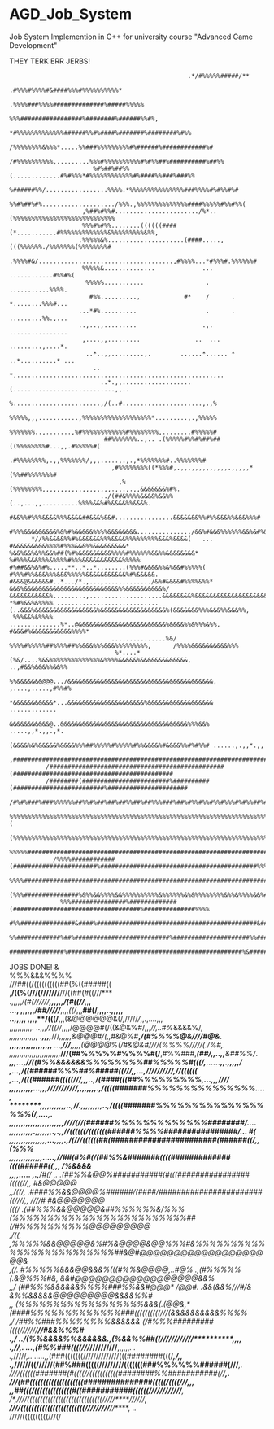 # AGD_Job_System
Job System Implemention in C++ for university course "Advanced Game Development"


THEY TERK ERR JERBS!

                                                                                                                        
                                                                                                                        
                                                     .*/#%%%%%#####/**                                                  
                                              .#%%%#%%%%#&####%%%#%%%%%%%%%%*                                           
                                           .%%%%###%%%%##############%#####%%%%%                                        
                                          %%%#################%########%######%%#%,                                     
                                  *#%%%%%%%%%%%%%######%%#%####%#######%########%#%%                                    
                              /%%%%%%%%&%%%*.....%%###%%%%%%%%%#%######%############%#                                  
                            /#%%%%%%%%%%,.........%%%#%%%%%%%%%%#%#%%##%##########%##%%                                 
                           %#%##%##%%(.............#%#%%%*#%%%%%%%%%%%%#%####%%###%###%%                                
                          %######%%/.................%%%%.*%%%%%%%%%%%%%%%###%%%%#%#%%#%#                               
                         %%#%##%#%..................../%%%.,%%%%%%%%%%%%%%####%%%%%#%%#%%(                              
                        ,%##%#%%#......................./%*..(%%%%%%%%%%%%%%%%%%%%%%%%%%%%                              
                        %%%#%#%%........((((((####(*...........#%%%%%%%%%%%%%&%%%%%%%%%&%%,                             
                       .%%%%%&%.....................(####.....,(((%%%%%%./%%%%%%%(%%%%%%%%#                             
                       .%%%%#&/.....................................,#%%%%...*#%%%#.%%%%%%#                             
                        %%%%%&..............             ...             ............#%%#%(                             
                         %%%%%...........                 .                ...........%%%%.                             
                          #%%..........,            #*    /      .           *........%%%#...                           
                       ...*#%..........                   .      .            .........%%.,...                          
                       ..,..,,.........                  .,.                  ................                          
                        ,....,,.........               ..  ...               .........,....*.                           
                         ..*..,,.........,.        ..,...*...... *        ..*..........* ...                            
                           .. *,......................................................,..                               
                             ..*.,,...................(............................,,..                                 
                              %........................,/(..#......................,.,%                                 
                              %%%%%,,,...........,%%%%%%%%%%%%%%%%%%%*.........,.,%%%%%                                 
                              %%%%%%%..,.......,%#%%%%%%%%%%%%#%%%%%%%%,........#%%%%%#                                 
                              ##%%%%%%%..,.. .(%%%%%#%%#%##%##((%%%%%%%%#...,,.#%%%%%#(                                 
                               .#%%%%%%%%,.,,%%%%%%%/,,,.....,.,.,*%%%%%%%#..%%%%%%%#                                   
                                ,#%%%%%%%%((*%%%#,.,,,,,,,,,,,,,.,,,,,*(%%##%%%%%%%#                                    
                                  ,%(%%%%%%%%,,,,,,,,,,,,,,,,,,,.,,.,.,,&&&&&&&%#%.                                     
                             ../(##&%%%%&&&&%&&%%(..,...,,..........%%%%&&%#%&&&&%%&&&%.                                
                       #&&%%#%%%&&&&%%%&&&&##&&&%&&#................&&&&&&&%%#%%&&&%%&&&%%%#                            
                 #%%%&&&&&&&&&%&%#%&&&&&%%%%&&&&&&&&.............../&&%#&&&%%%%%%&&%&#%&&&###%&                         
          *//%%&&&&%%#%&&&&&&%%%&&&&%%%%%%%%%&&&%&&&&(   ...      #&&&&&&&&&%%%%#%%%&&&%%&&&&&&&&&*                     
    %&&%&&%&%%&&%##(%#%&&&&&&&&&%%%%#%%%%%%&&%%&&&&&&&&*         %#%%%&&&%%%&%%%%#%%%&&&&&&&&&&&%%%%%                   
    #%##&&%&%#%....,**.,*,,*.,......(%%%#&&&&%%&%&&#%%%%%(     #%%%#%%&&&%%%&&&%%%%%&&&&&&&&&&&%#%&&&&&.                
    #&&&@&&&&&&#..*.../*.,...,............./&%#&&&&#%%%%&%%*  &&&%&&&&&&&&&&&&&&&&&&&&&&&&&&%%&&&&&&&&&&%/              
    &&&&&&&&&&&%.........,....................&&&&&&&&%&&&&&&&&&&&&&&&&&&&&&&&&&&&&&&&%%#%%&&&&&&&&&%%%%%#%/            
    *%#%&&%&%%%% ............................(..&&&%&&&&&&&&&&&&&&&&&%&&&&&&&&&&&&&&&&&&%(&&&&&&&%%%&&&%%&&&%%,         
     %%%&&%&%%%%                ..............%*..@&&&&&&&&&&&&&&&&&&&&&&&&%&&&&%%&%%%&%%,   #&&&#%&&&&&&&&&&&%%%%*     
                                ...............%&/ %%%%#%%%%%##%%%%##%%&&&%%%&&&%%%%%%%%%,      /%%%%&&&&&&&&&&%%%      
                                 %*....*(%&/....%&&%%%%%%%%%%%%%%&%%%%&&&&&%&&&&&&&&&&&&&,       ..,#&&%&&&%%&&%%       
                                 %%&&&&&&&@@@.../&&&&&&&&&&&&&&&&&&&&&&&&&&&&&&&&&&&&&&&&,     ,....,.....,#%%#%        
                                 *&&&&&&&&&&&*...&&&&&&&&&&&&&&&&&&&&&%&&&&&&&&&&&&&&&&&&     .............             
                                  &&&&&&&&&&&@..&&&&&&&&&&&&&&&&&&&&&&&&&&&&&&&&&&&%%%&&%   .....,,*.,,.,*.             
                                  (&&&&%&%&&&&&%&&&&%%%##%%%%%#%%%%%#%%&&&&%#&&&&%%#%#%%# ......,.,,*.,,                
              ,#############################################################################################            
              /################################################(############################################            
              /########(########################%##########(#########################%######################            
              /#%#%###%###%%%%%%##%%#%##%##%##%%##%##%%%###%##%#%%#%%#%%#%%%#%#%%##%##%%#%%%###%##%#%%#%%#%%            
               %%%%%%%%%%%%%%%%%%%%%%%%%%%%%%%%%%%%%%%%%%%%%%%%%%%%%%%%%%%%%%%%%%%%%%%%%%%%%%%%%%%%%%%%%%%%(            
               (%%%%%%%%%%%%%%%%%%%%%%%%%%%%%%%%%%%%%%%%%%%%%%%%%%%%%%%%%%%%%%%%%%%%%%%%%%%%%%%%%%%%%%%%%%%             
                %%%%%################################################################################%%%%%#             
                /%%%%############(#######################%###########################################%%%%%              
                 %%%%################################################################################%%%%%              
                 (%%%###############%&%%&&%%%%&&%%%%%%%%%%&%%%%%%&%&%%%%%%%%&%%&%%%%&&%##############%%%%.              
                  %%%###############%#############(###################################%##############%%%%               
                  #%%###############&####%############################################&##############%%%/               
                   %%############%##%##########################%#####################%%##############%%%                
                     ###############%################################################%&##############*               



JOBS DONE!
                                                        &                                                               
                                                     %%%&&&%%%%                                                         
                                               ///##((/((((((((((##(%((#####((                                          
                                         ,**/((%(///(///////**///((##(#((///***                                         
                                   .,,,,,*/(#(//////*****,,,,,,***/(#((//***,,**,                                       
 ...,                            ,,,,,,*/##/////***,,,,*((/*,,,****##(/,,,,..,,,,,                                      
  ..,,,,,                       ,,,,**/(((/****,,,(&@@@@@@&(/*,*/////*/*,,.,....,,,                                     
  ,,,,,,,,,,,.                ..,,,*//((//*,,,,/@@@@#(/((&@&%#/,,,*//,..*#%&&&&%/*,                                     
  ,,,,,,,,,,,,,**,           .,,,,***///*,,,,,,&@@@#/(,,#*&@%#**,*/(#%%%%@&////#@&*.                                    
  ,,,,,,,,,,,,,,,,,,**     ..,,******///**,,,,,(@@@@%(*/#&@&#////(%%%%/*////(.*/%#,.                                    
   ,,,,,,,,,,,,,,,,,,,,,,,,,***///(##%%%%%#%%%%#(/**,#%%###,***(##/,,..,,**&##%%/*.                                     
   ******************,,,...,**//((#%%&&&&&&%%%%%%%%##%%%%%#((*(/,......,,**.,,,,,***/                                   
   *********************,...,*/((######%%%##%#####((///**,,...,***//////////*,**//((((((                                
   *********************,...,**/(((######(((((///***,,,..,*/(####(((##%%%%%%%%%,...,,,*////*                            
    **********,,,,,,,,,,...,,,///////////***,,,,,,,,.,*/((((#######%%%%%%%%%%%%%%%*....,****                            
    ********,,,,,,,,,,,..,*//.*********,,,,,,,,,..,**/((((#######%%%%%%%%%%%%%%%%%%(/,....,.                            
       ******,,,,,**********,,,**,*,,,,,,,,,,,,,,*////(//(######%%%%%%%%%%%%%########/*....                             
          ****,,,,,******,,,,,.,,,,,,,.,.,,*//((((((/(((((((######%%%%################/*...                      #(     
             ,**,,,,,,,,,,,,,,,...,,,,.,/(**///((((((##(#######################(######((/*,,                   (%%%     
                 ,,,,,,,,,,,,,,.....,//*##(#%#(/(##%%&#######((((#############((((######((*,,,*               /%&&&&    
                    ,,,,.....  ,.,**/#(/ ,. .(##%%&@@%###########(#(((################(((((**//*,,           #&@@@@@    
                               ,,/((/, .####%%&&@@@@%######*/(####/#######################((////,, *////#   #&@@@@@@@   
                               *(((/ .(##%%%&&@@@@@&##%%%%%%&/%%%*(%%%%%%%%%%%%%%%%%%%%%%%%%##*(/#%%%%%%%%%%@@@@@@@@@   
                              ,/((, ,%%%%%&&@@@@@&%#%&@@@@&@@*%%%#&%%%%%%%%%%%%%%%%%%%%%%%%%##&@#@@@@@@@@@@@@@@@@@@@@&  
                              ,(/. #%%%%%&&&@@&&&%(((#%%&@@@@,..#@%  .,*(#%%%%%(.&@%%%#&,     &&#@@@@@@@@@@@@@@@@@@&&%  
                             ,,/  (##%%%&&&&&&%%%%###%%&&#@@@* /@@#.        .&&(*&&%///#/&    &%%&&&&&@@@@@@@@@&&&&%%#  
                             ,*, (%%%%%%%%%%%%%%%%%%&&&(.(@@&,*(####%%%%%%%%%%%%%###((((((((((///(&&&&&&&&&&%%%%        
                             ,/ /##%%###%%%%%%%%&&&&&&   (/#%%%#########((((////**///***********//#&&%%%#               
                            .,/  ..*/(%%&&&&%%&&&&&&.,(%&&%%##((/////////****///*************,,**,,                     
                            .,//,.             ...,(#%%###((((//***/*********//////**////**,,,,,,*. .                   
                            .,*/////*,.. .....,,*(###(((((((//////////////(((########(((/******,*/,,                    
                             .,*//////((//////(##%###(((((/////////(((((((###%%%%%%######(///*****,.                    
                                *////((((((#######(#((((//(((((((((((########%%###########(//****,.                     
                                  ******///(##((((((((((((((((((((###############(((((/((((///**,,,                     
                                    ,*,**##(((/((((((((((((((#((###########((((((////*////////***,                      
                                       /*,**////(((((((((((((((((((((((((((((/////****//////*****,                      
                                          *////((((((((((((((((((((((((/////////******//*****, ..                       
                                            /////((((((((((///(/                                                        
